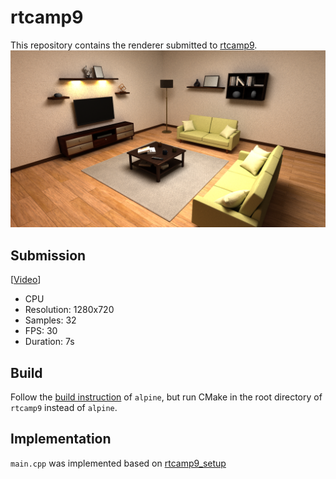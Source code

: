 # rtcamp9
This repository contains the renderer submitted to [rtcamp9](https://sites.google.com/view/rtcamp9).
![image](image.png)

## Submission
[[Video](video.mp4)]
- CPU
- Resolution: 1280x720
- Samples: 32
- FPS: 30
- Duration: 7s

## Build
Follow the [build instruction](https://github.com/ms-elk/alpine?tab=readme-ov-file#build) of `alpine`, but run CMake in the root directory of `rtcamp9` instead of `alpine`.

## Implementation
`main.cpp` was implemented based on [rtcamp9_setup](https://github.com/shocker-0x15/rtcamp9_setup/tree/main/samples/usecase2)
